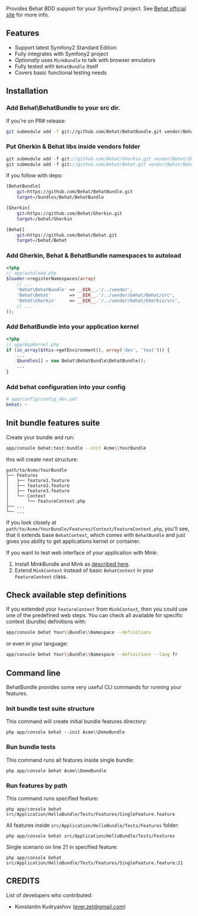 Provides Behat BDD support for your Symfony2 project.
See [Behat official site](http://behat.org) for more info.

## Features

- Support latest Symfony2 Standard Edition
- Fully integrates with Symfony2 project
- _Optionally_ uses `MinkBundle` to talk with browser emulators
- Fully tested with `BehatBundle` itself
- Covers basic functional testing needs

## Installation

### Add Behat\BehatBundle to your src dir.

If you're on PR# release:

``` bash
git submodule add -f git://github.com/Behat/BehatBundle.git vendor/Behat/BehatBundle
```

### Put Gherkin & Behat libs inside vendors folder

``` php
git submodule add -f git://github.com/Behat/Gherkin.git vendor/Behat/Gherkin
git submodule add -f git://github.com/Behat/Behat.git vendor/Behat/Behat
```
If you follow with deps:

``` bash
[BehatBundle]
    git=https://github.com/Behat/BehatBundle.git
    target=/bundles/Behat/BehatBundle

[Gherkin]
    git=https://github.com/Behat/Gherkin.git
    target=/behat/Gherkin

[Behat]
    git=https://github.com/Behat/Behat.git
    target=/behat/Behat
```

### Add Gherkin, Behat & BehatBundle namespaces to autoload

``` php
<?php
// app/autoload.php
$loader->registerNamespaces(array(
    // ...
    'Behat\BehatBundle' => __DIR__.'/../vendor',
    'Behat\Behat'       => __DIR__.'/../vendor/behat/Behat/src',
    'Behat\Gherkin'     => __DIR__.'/../vendor/behat/Gherkin/src',
    // ...
));
```

### Add BehatBundle into your application kernel

``` php
<?php
// app/AppKernel.php
if (in_array($this->getEnvironment(), array('dev', 'test'))) {
    ...
    $bundles[] = new Behat\BehatBundle\BehatBundle();
    ...
}
```

### Add behat configuration into your config

``` yml
# app/config/config_dev.yml
behat: ~
```

## Init bundle features suite

Create your bundle and run:

``` bash
app/console behat:test:bundle --init Acme\\YourBundle
```

this will create next structure:

    path/to/Acme/YourBundle
    ├── Features
    │   ├── feature1.feature
    │   ├── feature2.feature
    │   ├── feature3.feature
    │   └── Context
    │       └── FeatureContext.php
    ├── ...
    └── ...

If you look closely at `path/to/Acme/YourBundle/Features/Context/FeatureContext.php`, you'll see, that it extends base `BehatContext`, which comes with `BehatBundle` and just gives you ability to get applications kernel or container.

If you want to test web interface of your application with Mink:

1. Install MinkBundle and Mink as [described here](https://github.com/Behat/MinkBundle#readme).
2. Extend `MinkContext` instead of basic `BehatContext` in your `FeatureContext` class.

## Check available step definitions

If you extended your `FeatureContext` from `MinkContext`, then you could use one of the predefined web steps. You can check all available for specific context (bundle) definitions with:

``` bash
app/console behat Your\\Bundle\\Namespace --definitions
```

or even in your language:

``` bash
app/console behat Your\\Bundle\\Namespace --definitions --lang fr
```

## Command line

BehatBundle provides some very useful CLI commands for running your features.

### Init bundle test suite structure

This command will create initial bundle features directory:

    php app/console behat --init Acme\\DemoBundle

### Run bundle tests

This command runs all features inside single bundle:

    php app/console behat Acme\\DemoBundle

### Run features by path

This command runs specified feature:

    php app/console behat src/Application/HelloBundle/Tests/Features/SingleFeature.feature

All features inside `src/Application/HelloBundle/Tests/Features` folder:

    php app/console behat src/Application/HelloBundle/Tests/Features

Single scenario on line 21 in specified feature:

    php app/console behat src/Application/HelloBundle/Tests/Features/SingleFeature.feature:21

## CREDITS

List of developers who contributed:

- Konstantin Kudryashov (ever.zet@gmail.com)
